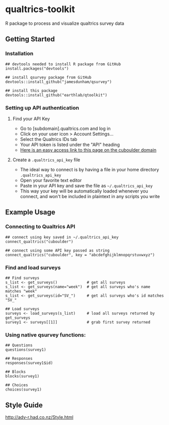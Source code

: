 # qualtrics-toolkit
R package to process and visualize qualtrics survey data

## Getting Started

### Installation

```
## devtools needed to install R package from GitHub
install.packages("devtools")

## install qsurvey package from GitHub
devtools::install_github("jamesdunham/qsurvey")

## install this package
devtools::install_github("earthlab/qtoolkit")
```

### Setting up API authentication

1. Find your API Key
   * Go to [subdomain].qualtrics.com and log in
   * Click on your user icon > Account Settings...
   * Select the Qualtrics IDs tab
   * Your API token is listed under the "API" heading
   * [Here is an easy access link to this page on the cuboulder domain](https://cuboulder.qualtrics.com/ControlPanel/?ClientAction=ChangePage&Section=QualtricsIdsSection)

2. Create a `.qualtrics_api_key` file
   * The ideal way to connect is by having a file in your home directory `.qualtrics_api_key`
   * Open your favorite text editor
   * Paste in your API key and save the file as `~/.qualtrics_api_key`
   * This way your key will be automatically loaded whenever you connect, and won't be included in plaintext in any scripts you write
   
## Example Usage

### Connecting to Qualtrics API

```
## connect using key saved in ~/.qualtrics_api_key
connect_qualtrics("cuboulder")

## connect using some API key passed as string
connect_qualtrics("cuboulder", key = "abcdefghijklmnopqrstuvwxyz")
```

### Find and load surveys

```
## Find surveys
s_list <- get_surveys()             # get all surveys
s_list <- get_surveys(name="week")  # get all surveys who's name matches "week"
s_list <- get_surveys(id="SV_")     # get all surveys who's id matches "SV_"

## Load surveys
surveys <- load_surveys(s_list)     # load all surveys returned by get_surveys
survey1 <- surveys[[1]]             # grab first survey returned
```

### Using native qsurvey functions:

```
## Questions
questions(survey1)

## Responses
responses(survey1$id)

## Blocks
blocks(survey1)

## Choices
choices(survey1)
```

## Style Guide

http://adv-r.had.co.nz/Style.html
